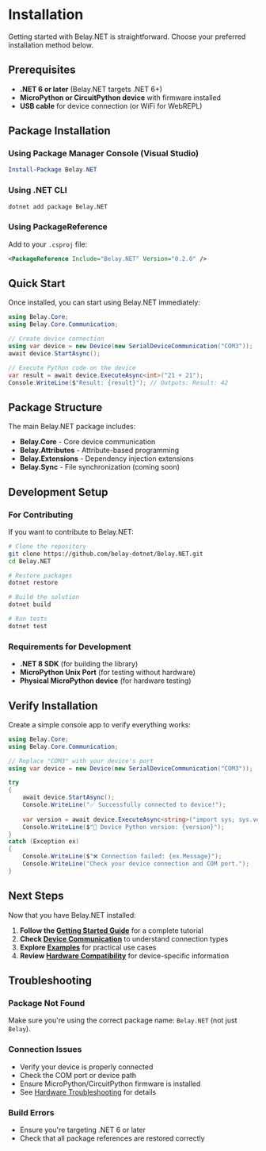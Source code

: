 # Installation

Getting started with Belay.NET is straightforward. Choose your preferred installation method below.

## Prerequisites

- **.NET 6 or later** (Belay.NET targets .NET 6+)
- **MicroPython or CircuitPython device** with firmware installed
- **USB cable** for device connection (or WiFi for WebREPL)

## Package Installation

### Using Package Manager Console (Visual Studio)
```powershell
Install-Package Belay.NET
```

### Using .NET CLI
```bash
dotnet add package Belay.NET
```

### Using PackageReference
Add to your `.csproj` file:
```xml
<PackageReference Include="Belay.NET" Version="0.2.0" />
```

## Quick Start

Once installed, you can start using Belay.NET immediately:

```csharp
using Belay.Core;
using Belay.Core.Communication;

// Create device connection
using var device = new Device(new SerialDeviceCommunication("COM3"));
await device.StartAsync();

// Execute Python code on the device
var result = await device.ExecuteAsync<int>("21 + 21");
Console.WriteLine($"Result: {result}"); // Outputs: Result: 42
```

## Package Structure

The main Belay.NET package includes:

- **Belay.Core** - Core device communication
- **Belay.Attributes** - Attribute-based programming
- **Belay.Extensions** - Dependency injection extensions
- **Belay.Sync** - File synchronization (coming soon)

## Development Setup

### For Contributing
If you want to contribute to Belay.NET:

```bash
# Clone the repository
git clone https://github.com/belay-dotnet/Belay.NET.git
cd Belay.NET

# Restore packages
dotnet restore

# Build the solution
dotnet build

# Run tests
dotnet test
```

### Requirements for Development
- **.NET 8 SDK** (for building the library)
- **MicroPython Unix Port** (for testing without hardware)
- **Physical MicroPython device** (for hardware testing)

## Verify Installation

Create a simple console app to verify everything works:

```csharp
using Belay.Core;
using Belay.Core.Communication;

// Replace "COM3" with your device's port
using var device = new Device(new SerialDeviceCommunication("COM3"));

try
{
    await device.StartAsync();
    Console.WriteLine("✅ Successfully connected to device!");
    
    var version = await device.ExecuteAsync<string>("import sys; sys.version");
    Console.WriteLine($"📱 Device Python version: {version}");
}
catch (Exception ex)
{
    Console.WriteLine($"❌ Connection failed: {ex.Message}");
    Console.WriteLine("Check your device connection and COM port.");
}
```

## Next Steps

Now that you have Belay.NET installed:

1. **Follow the [Getting Started Guide](/guide/getting-started)** for a complete tutorial
2. **Check [Device Communication](/guide/device-communication)** to understand connection types
3. **Explore [Examples](/examples/)** for practical use cases
4. **Review [Hardware Compatibility](/hardware/)** for device-specific information

## Troubleshooting

### Package Not Found
Make sure you're using the correct package name: `Belay.NET` (not just `Belay`).

### Connection Issues  
- Verify your device is properly connected
- Check the COM port or device path
- Ensure MicroPython/CircuitPython firmware is installed
- See [Hardware Troubleshooting](/hardware/troubleshooting-connections) for details

### Build Errors
- Ensure you're targeting .NET 6 or later
- Check that all package references are restored correctly